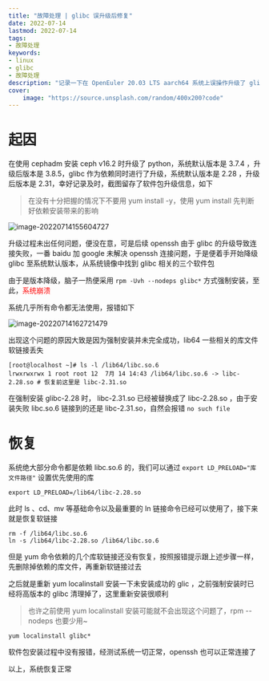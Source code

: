 ```yaml
---
title: "故障处理 | glibc 误升级后修复" 
date: 2022-07-14
lastmod: 2022-07-14
tags: 
- 故障处理
keywords:
- linux
- glibc
- 故障处理
description: "记录一下在 OpenEuler 20.03 LTS aarch64 系统上误操作升级了 glibc 后紧急修复的步骤" 
cover:
    image: "https://source.unsplash.com/random/400x200?code" 
---
```


# 起因

在使用 cephadm 安装 ceph v16.2 时升级了 python，系统默认版本是 3.7.4 ，升级后版本是 3.8.5，glibc 作为依赖同时进行了升级，系统默认版本是 2.28 ，升级后版本是 2.31，幸好记录及时，截图留存了软件包升级信息，如下

> 在没有十分把握的情况下不要用 yum install -y，使用 yum install 先判断好依赖安装带来的影响

![image-20220714155604727](https://image.lvbibir.cn/blog/image-20220714155604727.png)

升级过程未出任何问题，便没在意，可是后续 openssh 由于 glibc 的升级导致连接失败，一番 baidu 加 google 未解决 openssh 连接问题，于是便着手开始降级 glibc 至系统默认版本，从系统镜像中找到 glibc 相关的三个软件包

由于是版本降级，脑子一热便采用 `rpm -Uvh --nodeps glibc*` 方式强制安装，至此，<font color='red'>系统崩溃</font>

系统几乎所有命令都无法使用，报错如下

![image-20220714162721479](https://image.lvbibir.cn/blog/image-20220714162721479.png)

出现这个问题的原因大致是因为强制安装并未完全成功，lib64 一些相关的库文件软链接丢失

```textile
[root@localhost ~]# ls -l /lib64/libc.so.6
lrwxrwxrwx 1 root root 12  7月 14 14:43 /lib64/libc.so.6 -> libc-2.28.so # 恢复前这里是 libc-2.31.so
```

在强制安装 glibc-2.28 时， libc-2.31.so 已经被替换成了 libc-2.28.so ，由于安装失败 libc.so.6 链接到的还是 libc-2.31.so，自然会报错 `no such file`

# 恢复

系统绝大部分命令都是依赖 libc.so.6 的，我们可以通过 `export LD_PRELOAD="库文件路径"` 设置优先使用的库

```textile
export LD_PRELOAD=/lib64/libc-2.28.so
```

此时 ls 、cd、mv 等基础命令以及最重要的 ln 链接命令已经可以使用了，接下来就是恢复软链接

```textile
rm -f /lib64/libc.so.6
ln -s /lib64/libc-2.28.so /lib64/libc.so.6
```

但是 yum 命令依赖的几个库软链接还没有恢复，按照报错提示跟上述步骤一样，先删除掉依赖的库文件，再重新软链接过去

之后就是重新 yum localinstall 安装一下未安装成功的 glic ，之前强制安装时已经将高版本的 glibc 清理掉了，这里重新安装很顺利

> 也许之前使用 yum localinstall 安装可能就不会出现这个问题了，rpm --nodeps 也要少用~

```textile
yum localinstall glibc*
```

软件包安装过程中没有报错，经测试系统一切正常，openssh 也可以正常连接了

以上，系统恢复正常
